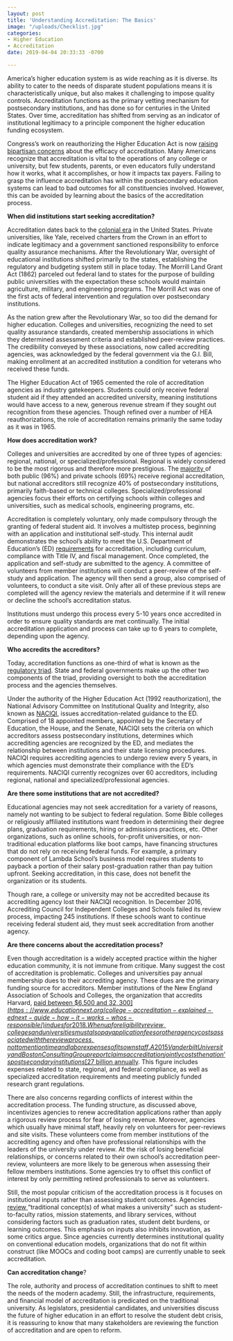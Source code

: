 ```yaml
---
layout: post
title: 'Understanding Accreditation: The Basics'
image: "/uploads/Checklist.jpg"
categories:
- Higher Education
- Accreditation
date: 2019-04-04 20:33:33 -0700

---
```

America’s higher education system is as wide reaching as it is diverse. Its ability to cater to the needs of disparate student populations means it is characteristically unique, but also makes it challenging to impose quality controls. Accreditation functions as the primary vetting mechanism for postsecondary institutions, and has done so for centuries in the United States. Over time, accreditation has shifted from serving as an indicator of institutional legitimacy to a principle component the higher education funding ecosystem.

Congress’s work on reauthorizing the Higher Education Act is now [raising bipartisan concerns](https://www.educationnext.org/college-accreditation-explained-ednext-guide-how-it-works-whos-responsible/) about the efficacy of accreditation. Many Americans recognize that accreditation is vital to the operations of any college or university, but few students, parents, or even educators fully understand how it works, what it accomplishes, or how it impacts tax payers. Failing to grasp the influence accreditation has within the postsecondary education systems can lead to bad outcomes for all constituencies involved. However, this can be avoided by learning about the basics of the accreditation process.

**When did institutions start seeking accreditation?**

Accreditation dates back to the [colonial era](https://pacrao.org/b/general/the-regulatory-triad-and-united-states-higher-education/) in the United States. Private universities, like Yale, received charters from the Crown in an effort to indicate legitimacy and a government sanctioned responsibility to enforce quality assurance mechanisms. After the Revolutionary War, oversight of educational institutions shifted primarily to the states, establishing the regulatory and budgeting system still in place today. The Morrill Land Grant Act (1862) parceled out federal land to states for the purpose of building public universities with the expectation these schools would maintain agriculture, military, and engineering programs. The Morrill Act was one of the first acts of federal intervention and regulation over postsecondary institutions.

As the nation grew after the Revolutionary War, so too did the demand for higher education. Colleges and universities, recognizing the need to set quality assurance standards, created membership associations in which they determined assessment criteria and established peer-review practices. The credibility conveyed by these associations, now called accrediting agencies, was acknowledged by the federal government via the G.I. Bill, making enrollment at an accredited institution a condition for veterans who received these funds.

The Higher Education Act of 1965 cemented the role of accreditation agencies as industry gatekeepers. Students could only receive federal student aid if they attended an accredited university, meaning institutions would have access to a new, generous revenue stream if they sought out recognition from these agencies. Though refined over a number of HEA reauthorizations, the role of accreditation remains primarily the same today as it was in 1965.

**How does accreditation work?**

Colleges and universities are accredited by one of three types of agencies: regional, national, or specialized/professional. Regional is widely considered to be the most rigorous and therefore more prestigious. The [majority ](https://www.educationnext.org/college-accreditation-explained-ednext-guide-how-it-works-whos-responsible/)of both public (96%) and private schools (69%) receive regional accreditation, but national accreditors still recognize 40% of postsecondary institutions, primarily faith-based or technical colleges. Specialized/professional agencies focus their efforts on certifying schools within colleges and universities, such as medical schools, engineering programs, etc.

Accreditation is completely voluntary, only made compulsory through the granting of federal student aid. It involves a multistep process, beginning with an application and institutional self-study. This internal audit demonstrates the school’s ability to meet the U.S. Department of Education’s (ED) [requirements](https://www2.ed.gov/admins/finaid/accred/accreditation_pg13.html) for accreditation, including curriculum, compliance with Title IV, and fiscal management. Once completed, the application and self-study are submitted to the agency. A committee of volunteers from member institutions will conduct a peer-review of the self-study and application. The agency will then send a group, also comprised of volunteers, to conduct a site visit. Only after all of these previous steps are completed will the agency review the materials and determine if it will renew or decline the school’s accreditation status.

Institutions must undergo this process every 5-10 years once accredited in order to ensure quality standards are met continually. The initial accreditation application and process can take up to 6 years to complete, depending upon the agency.

**Who accredits the accreditors?**

Today, accreditation functions as one-third of what is known as the [regulatory triad](https://www.nationalaffairs.com/publications/detail/accountability-for-higher-education). State and federal governments make up the other two components of the triad, providing oversight to both the accreditation process and the agencies themselves.

Under the authority of the Higher Education Act (1992 reauthorization), the National Advisory Committee on Institutional Quality and Integrity, also known as [NACIQI](https://sites.ed.gov/naciqi/authority/), issues accreditation-related guidance to the ED. Comprised of 18 appointed members, appointed by the Secretary of Education, the House, and the Senate, NACIQI sets the criteria on which accreditors assess postsecondary institutions, determines which accrediting agencies are recognized by the ED, and mediates the relationship between institutions and their state licensing procedures. NACIQI requires accrediting agencies to undergo review every 5 years, in which agencies must demonstrate their compliance with the ED’s requirements. NACIQI currently recognizes over 60 accreditors, including regional, national and specialized/professional agencies.

**Are there some institutions that are not accredited?**

Educational agencies may not seek accreditation for a variety of reasons, namely not wanting to be subject to federal regulation. Some Bible colleges or religiously affiliated institutions want freedom in determining their degree plans, graduation requirements, hiring or admissions practices, etc. Other organizations, such as online schools, for-profit universities, or non-traditional education platforms like boot camps, have financing structures that do not rely on receiving federal funds. For example, a primary component of Lambda School’s business model requires students to payback a portion of their salary post-graduation rather than pay tuition upfront. Seeking accreditation, in this case, does not benefit the organization or its students.

Though rare, a college or university may not be accredited because its accrediting agency lost their NACIQI recognition. In December 2016, Accrediting Council for Independent Colleges and Schools failed its review process, impacting 245 institutions. If these schools want to continue receiving federal student aid, they must seek accreditation from another agency.

**Are there concerns about the accreditation process?**

Even though accreditation is a widely accepted practice within the higher education community, it is not immune from critique. Many suggest the cost of accreditation is problematic. Colleges and universities pay annual membership dues to their accrediting agency. These dues are the primary funding source for accreditors. Member institutions of the New England Association of Schools and Colleges, the organization that accredits Harvard, [paid between $6,500 and $32,300](https://www.educationnext.org/college-accreditation-explained-ednext-guide-how-it-works-whos-responsible/) in dues for 2018. When up for eligibility review, colleges and universities must also pay application fees or other agency costs associated with the review process, not to mention time and labor expenses of its own staff. A 2015 Vanderbilt University and Boston Consulting Group report claims accreditation jointly costs the nation’s postsecondary institutions [$27 billion annually](https://www.insidehighered.com/news/2015/10/19/vanderbilt-study-again-highlights-what-colleges-view-burdensome-federal-regulations). This figure includes expenses related to state, regional, and federal compliance, as well as specialized accreditation requirements and meeting publicly funded research grant regulations.

There are also concerns regarding conflicts of interest within the accreditation process. The funding structure, as discussed above, incentivizes agencies to renew accreditation applications rather than apply a rigorous review process for fear of losing revenue. Moreover, agencies which usually have minimal staff, heavily rely on volunteers for peer-reviews and site visits. These volunteers come from member institutions of the accrediting agency and often have professional relationships with the leaders of the university under review. At the risk of losing beneficial relationships, or concerns related to their own school’s accreditation peer-review, volunteers are more likely to be generous when assessing their fellow members institutions. Some agencies try to offset this conflict of interest by only permitting retired professionals to serve as volunteers.

Still, the most popular criticism of the accreditation process is it focuses on institutional inputs rather than assessing student outcomes. Agencies [review ](https://www.newamerica.org/education-policy/edcentral/improving-accreditation-i/)“traditional concept(s) of what makes a university” such as student-to-faculty ratios, mission statements, and library services, without considering factors such as graduation rates, student debt burdens, or learning outcomes. This emphasis on inputs also inhibits innovation, as some critics argue. Since agencies currently determines institutional quality on conventional education models, organizations that do not fit within construct (like MOOCs and coding boot camps) are currently unable to seek accreditation.

**Can accreditation change**?

The role, authority and process of accreditation continues to shift to meet the needs of the modern academy. Still, the infrastructure, requirements, and financial model of accreditation is predicated on the traditional university. As legislators, presidential candidates, and universities discuss the future of higher education in an effort to resolve the student debt crisis, it is reassuring to know that many stakeholders are reviewing the function of accreditation and are open to reform.